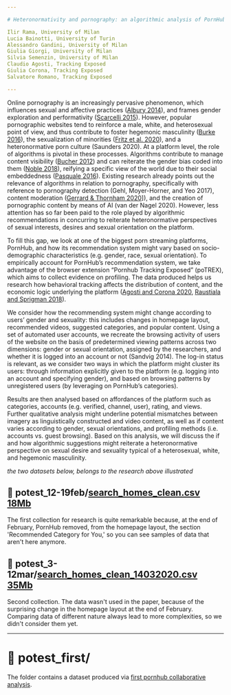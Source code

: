 ```yaml
---

# Heteronormativity and pornography: an algorithmic analysis of PornHub — Abstract

Ilir Rama, University of Milan 
Lucia Bainotti, University of Turin
Alessandro Gandini, University of Milan
Giulia Giorgi, University of Milan
Silvia Semenzin, University of Milan
Claudio Agosti, Tracking Exposed 
Giulia Corona, Tracking Exposed 
Salvatore Romano, Tracking Exposed 

---
```


Online pornography is an increasingly pervasive phenomenon, which influences sexual and affective practices ([Albury 2014](https://doi.org/10.1080/23268743.2013.863654)), and frames gender exploration and performativity ([Scarcelli 2015](https://doi.org/10.1080/23268743.2015.1051914)). However, popular pornographic websites tend to reinforce a male, white, and heterosexual point of view, and thus contribute to foster hegemonic masculinity ([Burke 2016](https://doi.org/10.1080/23268743.2016.1196117)), the sexualization of minorities ([Fritz et al. 2020](https://doi.org/10.1007/s12147-020-09255-2)), and a heteronormative porn culture (Saunders 2020). At a platform level, the role of algorithms is pivotal in these processes. Algorithms contribute to manage content visibility ([Bucher 2012](https://doi.org/10.1177/1461444812440159)) and can reiterate the gender bias coded into them ([Noble 2018](https://doi.org/10.2307/j.ctt1pwt9w5)), reifying a specific view of the world due to their social embeddedness ([Pasquale 2016](https://www.hup.harvard.edu/catalog.php?isbn=9780674970847)). Existing research already points out the relevance of algorithms in relation to pornography, specifically with reference to pornography detection (Gehl, Moyer-Horner, and Yeo 2017), content moderation ([Gerrard & Thornham 2020](https://doi.org/10.1080/14680777.2020.1783807)]), and the creation of pornographic content by means of AI (van der Nagel 2020). However, less attention has so far been paid to the role played by algorithmic recommendations in concurring to reiterate heteronormative perspectives of sexual interests, desires and sexual orientation on the platform.

To fill this gap, we look at one of the biggest porn streaming platforms, PornHub, and how its recommendation system might vary based on socio-demographic characteristics (e.g. gender, race, sexual orientation). To empirically account for PornHub’s recommendation system, we take advantage of the browser extension “Pornhub Tracking Exposed” (poTREX), which aims to collect evidence on profiling. The data produced helps us research how behavioral tracking affects the distribution of content, and the economic logic underlying the platform ([Agosti and Corona 2020](https://pornhub.tracking.exposed/), [Raustiala and Sprigman 2018](https://doi.org/10.2139/ssrn.3226566)).

We consider how the recommending system might change according to users’ gender and sexuality: this includes changes in homepage layout, recommended videos, suggested categories, and popular content. Using a set of automated user accounts, we recreate the browsing activity of users of the website on the basis of predetermined viewing patterns across two dimensions: gender or sexual orientation, assigned by the researchers, and whether it is logged into an account or not (Sandvig 2014). The log-in status is relevant, as we consider two ways in which the platform might cluster its users: through information explicitly given to the platform (e.g. logging into an account and specifying gender), and based on browsing patterns by unregistered users (by leveraging on PornHub’s categories). 

Results are then analysed based on affordances of the platform such as categories, accounts (e.g. verified, channel, user), rating, and views. Further qualitative analysis might underline potential mismatches between imagery as linguistically constructed and video content, as well as if content varies according to gender, sexual orientations, and profiling methods (i.e. accounts vs. guest browsing). Based on this analysis, we will discuss the if and how algorithmic suggestions might reiterate a heteronormative perspective on sexual desire and sexuality typical of a heterosexual, white, and hegemonic masculinity.


*the two datasets below, belongs to the research above illustrated*

## 📁 potest\_12-19feb/[search_homes_clean.csv 18Mb](https://github.com/tracking-exposed/experiments-data/blob/master/potests/potest_12-19feb/search_homes_clean.csv)

The first collection for research is quite remarkable because, at the end of February, PornHub removed, from the homepage layout, the section 'Recommended Category for You,' so you can see samples of data that aren't here anymore.

## 📁 potest\_3-12mar/[search_homes_clean_14032020.csv 35Mb](https://github.com/tracking-exposed/experiments-data/blob/master/potests/potest_3-12mar/search_homes_clean_14032020.csv)

Second collection. The data wasn't used in the paper, because of the surprising change in the homepage layout at the end of February.
Comparing data of different nature always lead to more complexities, so we didn't consider them yet.

---

# 📁 potest\_first/

The folder contains a dataset produced via [first pornhub collaborative analysis](https://pornhub.tracking.exposed/potest/final-1/).
